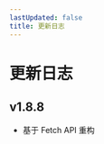 ```yaml
---
lastUpdated: false
title: 更新日志
---
```


# 更新日志

## v1.8.8 <Badge type="tip" text='2024.12.12' />

- 基于 Fetch API 重构
